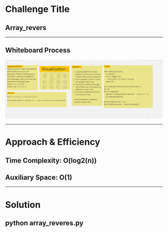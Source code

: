 # Challenge Title

## Array_revers

-------------------------------------------------------

## Whiteboard Process

![Whiteboaed](199.png)


-------------------------------------------------------

# Approach & Efficiency
 
  ## Time Complexity: O(log2(n))
  ## Auxiliary Space: O(1)

-------------------------------------------------------

# Solution


 ##  python array_reveres.py

